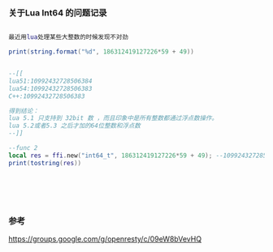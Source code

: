 ### 关于Lua Int64 的问题记录

```lua

最近用lua处理某些大整数的时候发现不对劲

print(string.format("%d", 186312419127226*59 + 49)) 


--[[
lua51:10992432728506384
lua54:10992432728506383
C++:10992432728506383

得到结论：
lua 5.1 只支持到 32bit 数 ，而且印象中是所有整数都通过浮点数操作。
lua 5.2或者5.3 之后才加的64位整数和浮点数
--]]

--func 2
local res = ffi.new("int64_t", 186312419127226*59 + 49); --10992432728506383
print(tostring(res))






```

```cocoslua

```

### 参考
https://groups.google.com/g/openresty/c/09eW8bVevHQ